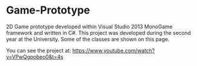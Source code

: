 # Game-Prototype
2D Game prototype developed within Visual Studio 2013 MonoGame framework and written in C#. This project was developed during the second year at the University. Some of the classes are shown on this page.

You can see the project at: https://www.youtube.com/watch?v=VPwQgpobeo0&t=4s
